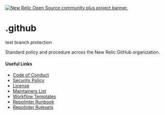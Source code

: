 <a href="https://opensource.newrelic.com/oss-category/#community-plus"><picture><source media="(prefers-color-scheme: dark)" srcset="https://github.com/newrelic/opensource-website/raw/main/src/images/categories/dark/Community_Plus.png"><source media="(prefers-color-scheme: light)" srcset="https://github.com/newrelic/opensource-website/raw/main/src/images/categories/Community_Plus.png"><img alt="New Relic Open Source community plus project banner." src="https://github.com/newrelic/opensource-website/raw/main/src/images/categories/Community_Plus.png"></picture></a>

# .github

test branch protection

Standard policy and procedure across the New Relic GitHub organization.

#### Useful Links
 * [Code of Conduct](./CODE_OF_CONDUCT.md)
 * [Security Policy](./SECURITY.md)
 * [License](./LICENSE)
 * [Maintainers List](./MAINTAINERS.md)
 * [Workflow Templates](./workflow-templates)
 * [Repolinter Runbook](./docs/repolinter/repolinter-runbook.md)
 * [Repolinter Rulesets](./repolinter-rulesets)
